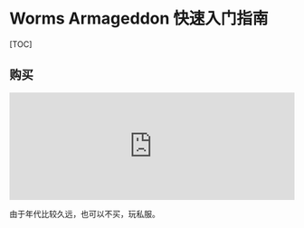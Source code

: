 # Worms Armageddon 快速入门指南

[TOC]

## 购买

<iframe src="https://store.steampowered.com/widget/217200/" style="width:100%; height:190px; max-width:646px; border:none"></iframe>

由于年代比较久远，也可以不买，玩私服。